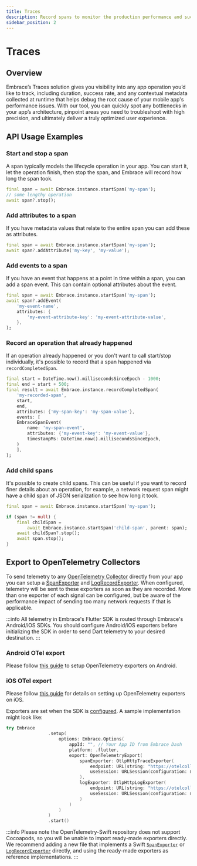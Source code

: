 ```yaml
---
title: Traces
description: Record spans to monitor the production performance and success rates of operations within your mobile app.
sidebar_position: 2
---
```


# Traces

## Overview

Embrace’s Traces solution gives you visibility into any app operation you’d like to track, including duration, success rate, and any contextual metadata collected at runtime that helps debug the root cause of your mobile app's performance issues. With our tool, you can quickly spot any bottlenecks in your app’s architecture, pinpoint areas you need to troubleshoot with high precision, and ultimately deliver a truly optimized user experience.

## API Usage Examples

### Start and stop a span

A span typically models the lifecycle operation in your app. You can start it, let the operation finish, then stop the span, and Embrace will record how long the span took.

```dart
final span = await Embrace.instance.startSpan('my-span');
// some lengthy operation
await span?.stop();
```

### Add attributes to a span

If you have metadata values that relate to the entire span you can add these as attributes.

```dart
final span = await Embrace.instance.startSpan('my-span');
await span?.addAttribute('my-key', 'my-value');
```

### Add events to a span

If you have an event that happens at a point in time within a span, you can add a span event. This can contain optional attributes about the event.

```dart
final span = await Embrace.instance.startSpan('my-span');
await span?.addEvent(
    'my-event-name',
    attributes: {
        'my-event-attribute-key': 'my-event-attribute-value',
    },
);
```

### Record an operation that already happened

If an operation already happened or you don't want to call start/stop individually, it's possible to record that a span happened via `recordCompletedSpan`.

```dart
final start = DateTime.now().millisecondsSinceEpoch - 1000;
final end = start + 500;
final result = await Embrace.instance.recordCompletedSpan(
    'my-recorded-span',
    start,
    end,
    attributes: {'my-span-key': 'my-span-value'},
    events: [
    EmbraceSpanEvent(
        name: 'my-span-event',
        attributes: {'my-event-key': 'my-event-value'},
        timestampMs: DateTime.now().millisecondsSinceEpoch,
    )
    ],
);
```

### Add child spans

It's possible to create child spans. This can be useful if you want to record finer details about an operation, for example, a network request span might have a child span of JSON serialization to see how long it took.

```dart
final span = await Embrace.instance.startSpan('my-span');

if (span != null) {
    final childSpan =
        await Embrace.instance.startSpan('child-span', parent: span);
    await childSpan?.stop();
    await span.stop();
}
```

## Export to OpenTelemetry Collectors

To send telemetry to any [OpenTelemetry Collector](https://opentelemetry.io/docs/collector/) directly from your app you can setup a [SpanExporter](https://opentelemetry.io/docs/specs/otel/trace/sdk/#span-exporter) and [LogRecordExporter](https://opentelemetry.io/docs/specs/otel/logs/sdk/#logrecordexporter). When configured, telemetry will be sent to these exporters as soon as they are recorded. More than one exporter of each signal can be configured, but be aware of the performance impact of sending too many network requests if that is applicable.

:::info
All telemetry in Embrace's Flutter SDK is routed through Embrace's Android/iOS SDKs. You should configure Android/iOS exporters before initializing the SDK in order to send Dart telemetry to your desired destination.
:::

### Android OTel export
Please follow [this guide](/android/features/traces/#export-to-opentelemetry-collectors) to setup OpenTelemetry exporters on Android.

### iOS OTel export
Please follow [this guide](/ios/open-source/features/otel-exporter) for details on setting up OpenTelemetry exporters on iOS.

Exporters are set when the SDK is [configured](/flutter/integration/add-embrace-sdk/#ios-setup). A sample implementation might look like:

```swift
try Embrace
                .setup(
                    options: Embrace.Options(
                        appId: "", // Your App ID from Embrace Dash
                        platform: .flutter,
                        export: OpenTelemetryExport(
                            spanExporter: OtlpHttpTraceExporter(
                                endpoint: URL(string: "https://otelcollector-gateway.mydomain.com/v1/traces")!,
                                useSession: URLSession(configuration: myAuthorizedConfiguration)
                            ),
                            logExporter: OtlpHttpLogExporter(
                                endpoint: URL(string: "https://otelcollector-gateway.mydomain.com/v1/logs")!,
                                useSession: URLSession(configuration: myAuthorizedConfiguration)
                            )
                        )
                    )
                )
                .start()
```

:::info
Please note the OpenTelemetry-Swift repository does not support Cocoapods, so you will be unable to import ready-made exporters directly. We recommend adding a new file that implements a Swift [`SpanExporter`](https://github.com/open-telemetry/opentelemetry-swift/blob/main/Sources/OpenTelemetrySdk/Trace/Export/SpanExporter.swift) or [`LogRecordExporter`](https://github.com/open-telemetry/opentelemetry-swift/blob/main/Sources/OpenTelemetrySdk/Logs/Export/LogRecordExporter.swift) directly, and using the ready-made exporters as reference implementations.
:::
